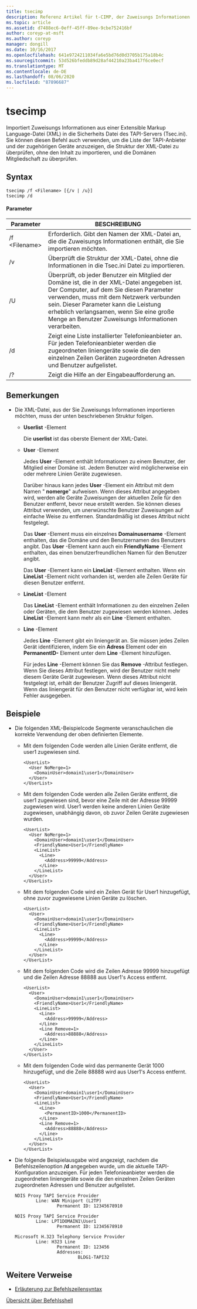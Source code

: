 ```yaml
---
title: tsecimp
description: Referenz Artikel für t-CIMP, der Zuweisungs Informationen aus einer Extensible Markup Language (XML)-Datei in die TAPI-Server Sicherheits Datei (Tsec.ini) importiert.
ms.topic: article
ms.assetid: d7488ec6-0eff-45ff-89ee-9cbe752416bf
author: coreyp-at-msft
ms.author: coreyp
manager: dongill
ms.date: 10/16/2017
ms.openlocfilehash: 641e9724211034fa6e5bd76d0d3705b175a18b4c
ms.sourcegitcommit: 53d526bfeddb89d28af44210a23ba417f6ce0ecf
ms.translationtype: MT
ms.contentlocale: de-DE
ms.lasthandoff: 08/06/2020
ms.locfileid: "87896687"
---
```

# <a name="tsecimp"></a>tsecimp

Importiert Zuweisungs Informationen aus einer Extensible Markup Language-Datei (XML) in die Sicherheits Datei des TAPI-Servers (Tsec.ini). Sie können diesen Befehl auch verwenden, um die Liste der TAPI-Anbieter und der zugehörigen Geräte anzuzeigen, die Struktur der XML-Datei zu überprüfen, ohne den Inhalt zu importieren, und die Domänen Mitgliedschaft zu überprüfen.

## <a name="syntax"></a>Syntax

```
tsecimp /f <Filename> [{/v | /u}]
tsecimp /d
```

#### <a name="parameters"></a>Parameter

|Parameter|BESCHREIBUNG|
|---------|-----------|
|/f \<Filename>|Erforderlich. Gibt den Namen der XML-Datei an, die die Zuweisungs Informationen enthält, die Sie importieren möchten.|
|/v|Überprüft die Struktur der XML-Datei, ohne die Informationen in die Tsec.ini Datei zu importieren.|
|/U|Überprüft, ob jeder Benutzer ein Mitglied der Domäne ist, die in der XML-Datei angegeben ist. Der Computer, auf dem Sie diesen Parameter verwenden, muss mit dem Netzwerk verbunden sein. Dieser Parameter kann die Leistung erheblich verlangsamen, wenn Sie eine große Menge an Benutzer Zuweisungs Informationen verarbeiten.|
|/d|Zeigt eine Liste installierter Telefonieanbieter an. Für jeden Telefonieanbieter werden die zugeordneten liniengeräte sowie die den einzelnen Zeilen Geräten zugeordneten Adressen und Benutzer aufgelistet.|
|/?|Zeigt die Hilfe an der Eingabeaufforderung an.|

## <a name="remarks"></a>Bemerkungen

-   Die XML-Datei, aus der Sie Zuweisungs Informationen importieren möchten, muss der unten beschriebenen Struktur folgen.
    -   **Userlist** -Element

        Die **userlist** ist das oberste Element der XML-Datei.
    -   **User** -Element

        Jedes **User** -Element enthält Informationen zu einem Benutzer, der Mitglied einer Domäne ist. Jedem Benutzer wird möglicherweise ein oder mehrere Linien Geräte zugewiesen.

        Darüber hinaus kann jedes **User** -Element ein Attribut mit dem Namen " **nomerge**" aufweisen. Wenn dieses Attribut angegeben wird, werden alle Geräte Zuweisungen der aktuellen Zeile für den Benutzer entfernt, bevor neue erstellt werden. Sie können dieses Attribut verwenden, um unerwünschte Benutzer Zuweisungen auf einfache Weise zu entfernen. Standardmäßig ist dieses Attribut nicht festgelegt.

        Das **User** -Element muss ein einzelnes **Domainusername** -Element enthalten, das die Domäne und den Benutzernamen des Benutzers angibt. Das **User** -Element kann auch ein **FriendlyName** -Element enthalten, das einen benutzerfreundlichen Namen für den Benutzer angibt.

        Das **User** -Element kann ein **LineList** -Element enthalten. Wenn ein **LineList** -Element nicht vorhanden ist, werden alle Zeilen Geräte für diesen Benutzer entfernt.
    -   **LineList** -Element

        Das **LineList** -Element enthält Informationen zu den einzelnen Zeilen oder Geräten, die dem Benutzer zugewiesen werden können. Jedes **LineList** -Element kann mehr als ein **Line** -Element enthalten.
    -   **Line** -Element

        Jedes **Line** -Element gibt ein liniengerät an. Sie müssen jedes Zeilen Gerät identifizieren, indem Sie ein **Adress** Element oder ein **PermanentID-** Element unter dem **Line** -Element hinzufügen.

        Für jedes **Line** -Element können Sie das **Remove** -Attribut festlegen. Wenn Sie dieses Attribut festlegen, wird der Benutzer nicht mehr diesem Geräte Gerät zugewiesen. Wenn dieses Attribut nicht festgelegt ist, erhält der Benutzer Zugriff auf dieses liniengerät. Wenn das liniengerät für den Benutzer nicht verfügbar ist, wird kein Fehler ausgegeben.

## <a name="examples"></a>Beispiele
- Die folgenden XML-Beispielcode Segmente veranschaulichen die korrekte Verwendung der oben definierten Elemente.
  - Mit dem folgenden Code werden alle Linien Geräte entfernt, die user1 zugewiesen sind.
    ```
    <UserList>
      <User NoMerge=1>
        <DomainUser>domain1\user1</DomainUser>
      </User>
    </UserList>
    ```
  - Mit dem folgenden Code werden alle Zeilen Geräte entfernt, die user1 zugewiesen sind, bevor eine Zeile mit der Adresse 99999 zugewiesen wird. User1 werden keine anderen Linien Geräte zugewiesen, unabhängig davon, ob zuvor Zeilen Geräte zugewiesen wurden.
    ```
    <UserList>
      <User NoMerge=1>
        <DomainUser>domain1\user1</DomainUser>
        <FriendlyName>User1</FriendlyName>
        <LineList>
          <Line>
            <Address>99999</Address>
          </Line>
        </LineList>
      </User>
    </UserList>
    ```
  - Mit dem folgenden Code wird ein Zeilen Gerät für User1 hinzugefügt, ohne zuvor zugewiesene Linien Geräte zu löschen.
    ```
    <UserList>
      <User>
        <DomainUser>domain1\user1</DomainUser>
        <FriendlyName>User1</FriendlyName>
        <LineList>
          <Line>
            <Address>99999</Address>
          </Line>
        </LineList>
      </User>
    </UserList>
    ```
  - Mit dem folgenden Code wird die Zeilen Adresse 99999 hinzugefügt und die Zeilen Adresse 88888 aus User1's Access entfernt.
    ```
    <UserList>
      <User>
        <DomainUser>domain1\user1</DomainUser>
        <FriendlyName>User1</FriendlyName>
        <LineList>
          <Line>
            <Address>99999</Address>
          </Line>
          <Line Remove=1>
            <Address>88888</Address>
          </Line>
        </LineList>
      </User>
    </UserList>
    ```
  - Mit dem folgenden Code wird das permanente Gerät 1000 hinzugefügt, und die Zeile 88888 wird aus User1's Access entfernt.
    ```
    <UserList>
      <User>
        <DomainUser>domain1\user1</DomainUser>
        <FriendlyName>User1</FriendlyName>
        <LineList>
          <Line>
            <PermanentID>1000</PermanentID>
          </Line>
          <Line Remove=1>
            <Address>88888</Address>
          </Line>
        </LineList>
      </User>
    </UserList>
    ```

-   Die folgende Beispielausgabe wird angezeigt, nachdem die Befehlszeilenoption **/d** angegeben wurde, um die aktuelle TAPI-Konfiguration anzuzeigen. Für jeden Telefonieanbieter werden die zugeordneten liniengeräte sowie die den einzelnen Zeilen Geräten zugeordneten Adressen und Benutzer aufgelistet.
    ```
    NDIS Proxy TAPI Service Provider
            Line: WAN Miniport (L2TP)
                    Permanent ID: 12345678910

    NDIS Proxy TAPI Service Provider
            Line: LPT1DOMAIN1\User1
                    Permanent ID: 12345678910

    Microsoft H.323 Telephony Service Provider
            Line: H323 Line
                    Permanent ID: 123456
                    Addresses:
                            BLDG1-TAPI32

    ```

## <a name="additional-references"></a>Weitere Verweise

- [Erläuterung zur Befehlszeilensyntax](command-line-syntax-key.md)

[Übersicht über Befehlsshell](/previous-versions/windows/it-pro/windows-server-2003/cc737438(v=ws.10))
